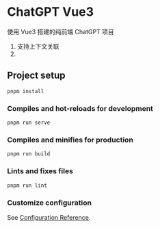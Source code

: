 # ChatGPT Vue3

使用 Vue3 搭建的纯前端 ChatGPT 项目

1. 支持上下文关联
2.  

## Project setup
```
pnpm install
```

### Compiles and hot-reloads for development
```
pnpm run serve
```

### Compiles and minifies for production
```
pnpm run build
```

### Lints and fixes files
```
pnpm run lint
```

### Customize configuration
See [Configuration Reference](https://cli.vuejs.org/config/).
